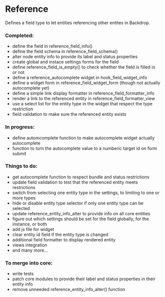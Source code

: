 # Reference
Defines a field type to let entities referencing other entites in Backdrop.

### Completed:

* define the field in reference_field_info()
* define the field schema in reference_field_schema()
* alter node entity info to provide its label and status properties
* create global and instace settings forms for the field
* define reference_field_is_empty() to check whether the field is filled in or not
* define a reference_autocomplete widget in hook_field_widget_info
* define a widget form in reference_field_widget_form (though not actually autocomplete yet)
* define a simple link display formatter in reference_field_formatter_info
* render a link to the referenced entity in reference_field_formatter_view
* use a select list for the entity type in the widget that respect the type restriction
* field validation to make sure the referenced entity exists

### In progress:

* define automcomplete function to make autocomplete widget actually autocomplete
* function to turn the autocomplete value to a numberic target id on form submit

### Things to do:

* get autocomplete function to respect bundle and status restrictions
* update field validation to test that the referenced entity meets restrictions
* switch from selecting one entity type in the settings, to limiting to one or more types
* hide or disable entity type selector if only one entity type can be selected
* update reference_entity_info_alter to provide info on all core entities
* figure out which settings should be set for the field globally, for the instance, or both
* add js file for widget
* clear entity id field if the entity type is changed
* additional field formatter to display rendered entity
* views integration
* and many more...

### To merge into core:

* write tests
* patch core modules to provide their label and status properties in their entity info
* remove unneeded reference_entity_info_alter() function
